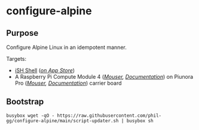 # configure-alpine

## Purpose

Configure Alpine Linux in an idempotent manner.

Targets:
 - [iSH Shell](https://ish.app/) (_[on App Store](https://apps.apple.com/us/app/ish-shell/id1436902243)_)
 - A Raspberry Pi Compute Module 4 (_[Mouser](https://au.mouser.com/ProductDetail/Raspberry-Pi/SC0675?qs=T%252BzbugeAwjhgf8s%252BsmfpGA%3D%3D), [Documentation](https://datasheets.raspberrypi.com/cm4/cm4-datasheet.pdf)_) on Piunora Pro (_[Mouser](https://au.mouser.com/ProductDetail/Diodes-Delight/DD-PIUNO-PRO?qs=sGAEpiMZZMu3sxpa5v1qrleB2ZU0msEUH0DVqXHjiRs%3D), [Documentation](https://www.diodes-delight.com/docs/piunora/)_) carrier board

## Bootstrap

```
busybox wget -qO - https://raw.githubusercontent.com/phil-gg/configure-alpine/main/script-updater.sh | busybox sh
```
